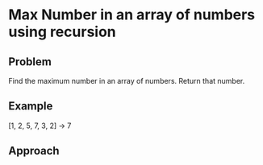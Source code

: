 # Max Number in an array of numbers using recursion

## Problem
Find the maximum number in an array of numbers. Return that number.

## Example
[1, 2, 5, 7, 3, 2]  -> 7

## Approach

